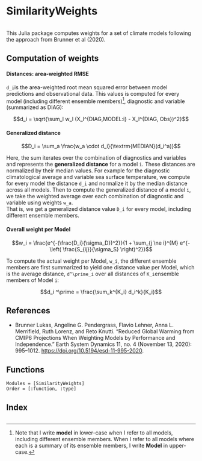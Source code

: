 # SimilarityWeights

```@contents
```

This Julia package computes weights for a set of climate models following the approach
from Brunner et al (2020). 

## Computation of weights

#### Distances: area-weighted RMSE
``d_i``is the area-weighted root mean squared error between model predictions and observational data.
This values is computed for every model (including different ensemble members)[^1], diagnostic and variable (summarized as DIAG):

```math
d_i = \sqrt{\sum_l w_l (X_l^{DIAG,MODEL:i} - X_l^{DIAG, Obs})^2}
```
[^1]: Note that I write **model** in lower-case when I refer to all models, including different ensemble members. When I refer to all models where each is a summary of its ensemble members, I write **Model** in upper-case.

#### Generalized distance

```math
D_i = \sum_a \frac{w_a \cdot d_i}{\textrm{MEDIAN}(d_i^a)}
```

Here, the sum iterates over the combination of diagnostics and variables and represents the **generalized distance** for a model ``i``.
These distances are normalized by their median values.
For example for the diagnostic climatological average and variable sea surface temperature, we compute for every model 
the distance ``d_i`` and normalize it by the median distance across all models. 
Then to compute the generalized distance of a model ``i``, we take the weighted average over each combination of diagnostic and variable using weights ``w_a``.  
That is, we get a generalized distance value ``D_i`` for every model, including different ensemble members.

#### Overall weight per Model

```math
w_i = \frac{e^{-(\frac{D_i}{\sigma_D})^2}}{1 + \sum_{j \ne i}^{M} e^{-\left( \frac{S_{ij}}{\sigma_S} \right)^2}}
```

To compute the actual weight per Model, ``w_i``, the different ensemble members are first summarized to yield one distance value per Model, which is the average distance, ``d^\prime_i`` over all distances of ``K_i``ensemble members of Model ``i``: 

```math
d_i ^\prime = \frac{\sum_k^{K_i} d_i^k}{K_i}
```


## References

- Brunner Lukas, Angeline G. Pendergrass, Flavio Lehner, Anna L. Merrifield, Ruth Lorenz, and Reto Knutti. “Reduced Global Warming from CMIP6 Projections When Weighting Models by Performance and Independence.” Earth System Dynamics 11, no. 4 (November 13, 2020): 995–1012. https://doi.org/10.5194/esd-11-995-2020.



## Functions

```@autodocs
Modules = [SimilarityWeights]
Order = [:function, :type]
```



## Index

```@index
```

